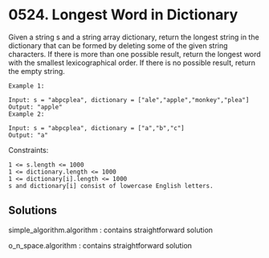 # 0524. Longest Word in Dictionary

Given a string s and a string array dictionary, return the longest string in
the dictionary that can be formed by deleting some of the given string
characters. If there is more than one possible result, return the longest word
with the smallest lexicographical order. If there is no possible result, return
the empty string.

```
Example 1:

Input: s = "abpcplea", dictionary = ["ale","apple","monkey","plea"]
Output: "apple"
Example 2:

Input: s = "abpcplea", dictionary = ["a","b","c"]
Output: "a"
```

Constraints:

```
1 <= s.length <= 1000
1 <= dictionary.length <= 1000
1 <= dictionary[i].length <= 1000
s and dictionary[i] consist of lowercase English letters.
```

## Solutions

simple_algorithm.algorithm : contains straightforward solution

o_n_space.algorithm : contains straightforward solution
